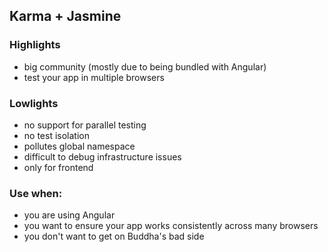 ## Karma + Jasmine

### Highlights

- big community (mostly due to being bundled with Angular)
- test your app in multiple browsers

### Lowlights

- no support for parallel testing
- no test isolation
- pollutes global namespace
- difficult to debug infrastructure issues
- only for frontend

### Use when:

- you are using Angular
- you want to ensure your app works consistently across many browsers
- you don't want to get on Buddha's bad side
